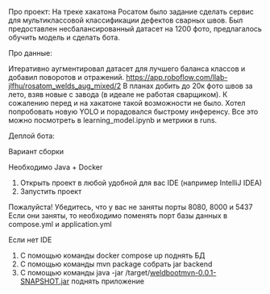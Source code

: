 Про проект:
На треке хакатона Росатом было задание сделать сервис для мультиклассовой классификации дефектов сварных швов. Был предоставлен несбалансированный датасет на 1200 фото, предлагалось обучить модель и сделать бота.


Про данные:

Итеративно аугментировал датасет для лучшего баланса классов и добавил поворотов и отражений. https://app.roboflow.com/llab-jlfhu/rosatom_welds_aug_mixed/2
В планах добить до 20к фото швов за лето, взяв новые с завода (в идеале не работая сварщиком). К сожалению перед и на хакатоне такой возможности не было.
Хотел попробовать новую YOLO и порадовался быстрому инференсу. Все это можно посмотреть в learning_model.ipynb и метрики в runs.

Деплой бота:

Вариант сборки

Необходимо Java + Docker
1. Открыть проект в любой удобной для вас IDE (например IntelliJ IDEA)
2. Запустить проект

Пожалуйста! Убедитесь, что у вас не заняты порты 8080, 8000 и 5437
Если они заняты, то необходимо поменять порт базы данных в compose.yml и application.yml

Если нет IDE
1. С помощью команды docker compose up поднять БД
2. С помощью команды mvn package собрать jar backend
3. С помощью команды java -jar /target/[weldbootmvn-0.0.1-SNAPSHOT.jar](target%2Fweldbootmvn-0.0.1-SNAPSHOT.jar) поднять приложение
